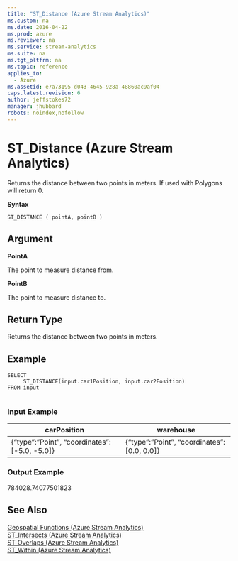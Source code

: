 ```yaml
---
title: "ST_Distance (Azure Stream Analytics)"
ms.custom: na
ms.date: 2016-04-22
ms.prod: azure
ms.reviewer: na
ms.service: stream-analytics
ms.suite: na
ms.tgt_pltfrm: na
ms.topic: reference
applies_to: 
  - Azure
ms.assetid: e7a73195-d043-4645-928a-48860ac9af04
caps.latest.revision: 6
author: jeffstokes72
manager: jhubbard
robots: noindex,nofollow
---
```

# ST_Distance (Azure Stream Analytics)
  Returns the distance between two points in meters. If used with Polygons will return 0.  
  
 **Syntax**  
  
```  
ST_DISTANCE ( pointA, pointB )  
```  
  
## Argument  
 **PointA**  
  
 The point to measure distance from.  
  
 **PointB**  
  
 The point to measure distance to.  
  
## Return Type  
 Returns the distance between two points in meters.  
  
## Example  
  
```  
SELECT  
     ST_DISTANCE(input.car1Position, input.car2Position)  
FROM input  
  
```  
  
### Input Example  
  
|carPosition|warehouse|  
|-----------------|---------------|  
|{“type”:”Point”, “coordinates”: [-5.0, -5.0]}|{“type”:”Point”, “coordinates”: [0.0, 0.0]}|  
  
### Output Example  
 784028.74077501823  
  
## See Also  
 [Geospatial Functions &#40;Azure Stream Analytics&#41;](../query-ref/Geospatial-Functions--Azure-Stream-Analytics-.md)   
 [ST_Intersects &#40;Azure Stream Analytics&#41;](../query-ref/ST_Intersects--Azure-Stream-Analytics-.md)   
 [ST_Overlaps &#40;Azure Stream Analytics&#41;](../query-ref/ST_Overlaps--Azure-Stream-Analytics-.md)   
 [ST_Within &#40;Azure Stream Analytics&#41;](../query-ref/ST_Within--Azure-Stream-Analytics-.md)  
  
  